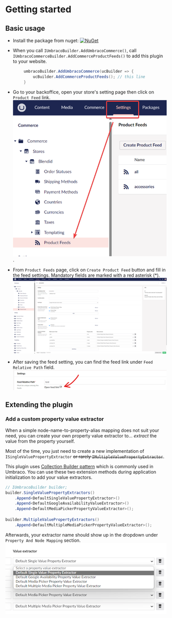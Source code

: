 # Getting started

## Basic usage
- Install the package from nuget: [![NuGet](https://img.shields.io/nuget/v/Umbraco.Commerce.ProductFeeds.svg?style=modern&label=nuget)](https://www.nuget.org/packages/Umbraco.Commerce.ProductFeeds/) 

- When you call `IUmbracoBuilder.AddUmbracoCommerce()`, call `IUmbracoCommerceBuilder.AddCommerceProductFeeds()` to add this plugin to your website.

```cs
        umbracoBuilder.AddUmbracoCommerce(ucBuilder => {
            ucBuilder.AddCommerceProductFeeds(); // this line
        }
```
- Go to your backoffice, open your store's setting page then click on `Product Feed` link.
![product feed list page](./assets/product-feed-list-page.png).

- From `Product Feeds` page, click on `Create Product Feed` button and fill in the feed settings. Mandatory fields are marked with a red asterisk (*).
![feed setting page](./assets/feed-setting-page.png)

- After saving the feed setting, you can find the feed link under `Feed Relative Path` field.
![open feed link](./assets/open-feed-link.png)

## Extending the plugin

### Add a custom property value extractor
When a simple node-name-to-property-alias mapping does not suit your need, you can create your own property value extractor to... *extract* the value from the property yourself.

Most of the time, you just need to create a new implementation of `ISingleValuePropertyExtractor` ~~or rarely `IMultipleValuePropertyExtractor`~~.

This plugin uses [Collection Builder pattern](https://docs.umbraco.com/umbraco-cms/implementation/composing#example-modifying-collections) which is commonly used in Umbraco. You can use these two extension methods during application initialization to add your value extractors.

```c#
// IUmbracoBuilder builder;
builder.SingleValuePropertyExtractors()
    .Append<DefaultSingleValuePropertyExtractor>()
    .Append<DefaultGoogleAvailabilityValueExtractor>()
    .Append<DefaultMediaPickerPropertyValueExtractor>();

builder.MultipleValuePropertyExtractors()
    .Append<DefaultMultipleMediaPickerPropertyValueExtractor>();
```

Afterwards, your extractor name should show up in the dropdown under `Property And Node Mapping` section.
![property value extractor dropdown](./assets/property-value-extractor-dropdown.png)